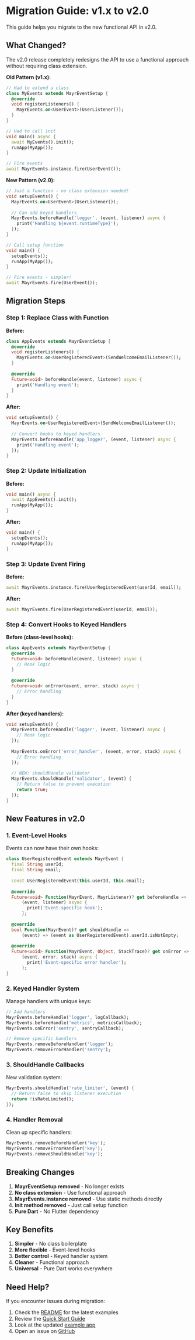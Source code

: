 # Migration Guide: v1.x to v2.0

This guide helps you migrate to the new functional API in v2.0.

## What Changed?

The v2.0 release completely redesigns the API to use a functional approach without requiring class extension.

**Old Pattern (v1.x):**
```dart
// Had to extend a class
class MyEvents extends MayrEventSetup {
  @override
  void registerListeners() {
    MayrEvents.on<UserEvent>(UserListener());
  }
}

// Had to call init
void main() async {
  await MyEvents().init();
  runApp(MyApp());
}

// Fire events
await MayrEvents.instance.fire(UserEvent());
```

**New Pattern (v2.0):**
```dart
// Just a function - no class extension needed!
void setupEvents() {
  MayrEvents.on<UserEvent>(UserListener());
  
  // Can add keyed handlers
  MayrEvents.beforeHandle('logger', (event, listener) async {
    print('Handling ${event.runtimeType}');
  });
}

// Call setup function
void main() {
  setupEvents();
  runApp(MyApp());
}

// Fire events - simpler!
await MayrEvents.fire(UserEvent());
```

## Migration Steps

### Step 1: Replace Class with Function

**Before:**
```dart
class AppEvents extends MayrEventSetup {
  @override
  void registerListeners() {
    MayrEvents.on<UserRegisteredEvent>(SendWelcomeEmailListener());
  }
  
  @override
  Future<void> beforeHandle(event, listener) async {
    print('Handling event');
  }
}
```

**After:**
```dart
void setupEvents() {
  MayrEvents.on<UserRegisteredEvent>(SendWelcomeEmailListener());
  
  // Convert hooks to keyed handlers
  MayrEvents.beforeHandle('app_logger', (event, listener) async {
    print('Handling event');
  });
}
```

### Step 2: Update Initialization

**Before:**
```dart
void main() async {
  await AppEvents().init();
  runApp(MyApp());
}
```

**After:**
```dart
void main() {
  setupEvents();
  runApp(MyApp());
}
```

### Step 3: Update Event Firing

**Before:**
```dart
await MayrEvents.instance.fire(UserRegisteredEvent(userId, email));
```

**After:**
```dart
await MayrEvents.fire(UserRegisteredEvent(userId, email));
```

### Step 4: Convert Hooks to Keyed Handlers

**Before (class-level hooks):**
```dart
class AppEvents extends MayrEventSetup {
  @override
  Future<void> beforeHandle(event, listener) async {
    // Hook logic
  }
  
  @override
  Future<void> onError(event, error, stack) async {
    // Error handling
  }
}
```

**After (keyed handlers):**
```dart
void setupEvents() {
  MayrEvents.beforeHandle('logger', (event, listener) async {
    // Hook logic
  });
  
  MayrEvents.onError('error_handler', (event, error, stack) async {
    // Error handling
  });
  
  // NEW: shouldHandle validator
  MayrEvents.shouldHandle('validator', (event) {
    // Return false to prevent execution
    return true;
  });
}
```

## New Features in v2.0

### 1. Event-Level Hooks

Events can now have their own hooks:

```dart
class UserRegisteredEvent extends MayrEvent {
  final String userId;
  final String email;
  
  const UserRegisteredEvent(this.userId, this.email);
  
  @override
  Future<void> Function(MayrEvent, MayrListener)? get beforeHandle =>
      (event, listener) async {
        print('Event-specific hook');
      };
  
  @override
  bool Function(MayrEvent)? get shouldHandle =>
      (event) => (event as UserRegisteredEvent).userId.isNotEmpty;
  
  @override
  Future<void> Function(MayrEvent, Object, StackTrace)? get onError =>
      (event, error, stack) async {
        print('Event-specific error handler');
      };
}
```

### 2. Keyed Handler System

Manage handlers with unique keys:

```dart
// Add handlers
MayrEvents.beforeHandle('logger', logCallback);
MayrEvents.beforeHandle('metrics', metricsCallback);
MayrEvents.onError('sentry', sentryCallback);

// Remove specific handlers
MayrEvents.removeBeforeHandler('logger');
MayrEvents.removeErrorHandler('sentry');
```

### 3. ShouldHandle Callbacks

New validation system:

```dart
MayrEvents.shouldHandle('rate_limiter', (event) {
  // Return false to skip listener execution
  return !isRateLimited();
});
```

### 4. Handler Removal

Clean up specific handlers:

```dart
MayrEvents.removeBeforeHandler('key');
MayrEvents.removeErrorHandler('key');
MayrEvents.removeShouldHandle('key');
```

## Breaking Changes

1. **MayrEventSetup removed** - No longer exists
2. **No class extension** - Use functional approach
3. **MayrEvents.instance removed** - Use static methods directly
4. **Init method removed** - Just call setup function
5. **Pure Dart** - No Flutter dependency

## Key Benefits

1. **Simpler** - No class boilerplate
2. **More flexible** - Event-level hooks
3. **Better control** - Keyed handler system
4. **Cleaner** - Functional approach
5. **Universal** - Pure Dart works everywhere

## Need Help?

If you encounter issues during migration:
1. Check the [README](README.md) for the latest examples
2. Review the [Quick Start Guide](QUICKSTART.md)
3. Look at the updated [example app](example/)
4. Open an issue on [GitHub](https://github.com/MayR-Labs/dart_events/issues)
